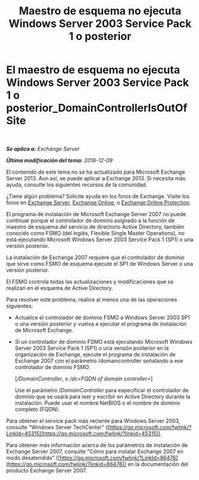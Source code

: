 ﻿---
title: 'Maestro de esquema no ejecuta Windows Server 2003 Service Pack 1 o posterior'
TOCTitle: El maestro de esquema no ejecuta Windows Server 2003 Service Pack 1 o posterior_DomainControllerIsOutOfSite
ms:assetid: 5edbe0b8-7610-4a52-aaaa-38c6a99e7e53
ms:mtpsurl: https://technet.microsoft.com/es-es/library/ms.exch.setupreadiness.domaincontrollerisoutofsite(v=EXCHG.150)
ms:contentKeyID: 48268191
ms.date: 05/22/2018
mtps_version: v=EXCHG.150
ms.translationtype: MT
---

# El maestro de esquema no ejecuta Windows Server 2003 Service Pack 1 o posterior\_DomainControllerIsOutOfSite

 

_**Se aplica a:** Exchange Server_

_**Última modificación del tema:** 2016-12-09_

El contenido de este tema no se ha actualizado para Microsoft Exchange Server 2013. Aun así, se puede aplicar a Exchange 2013. Si necesita más ayuda, consulte los siguientes recursos de la comunidad.

¿Tiene algún problema? Solicite ayuda en los foros de Exchange. Visite los foros en [Exchange Server](https://go.microsoft.com/fwlink/p/?linkid=60612), [Exchange Online](https://go.microsoft.com/fwlink/p/?linkid=267542), o [Exchange Online Protection](https://go.microsoft.com/fwlink/p/?linkid=285351).

El programa de instalación de Microsoft Exchange Server 2007 no puede continuar porque el controlador de dominio asignado a la función de maestro de esquema del servicio de directorio Active Directory, también conocido como FSMO (del inglés, Flexible Single Master Operations), no está ejecutando Microsoft Windows Server 2003 Service Pack 1 (SP1) o una versión posterior.

La instalación de Exchange 2007 requiere que el controlador de dominio que sirve como FSMO de esquema ejecute el SP1 de Windows Server o una versión posterior.

El FSMO controla todas las actualizaciones y modificaciones que se realizan en el esquema de Active Directory.

Para resolver este problema, realice al menos una de las operaciones siguientes:

  - Actualice el controlador de dominio FSMO a Windows Server 2003 SP1 o una versión posterior y vuelva a ejecutar el programa de instalación de Microsoft Exchange.

  - Si un controlador de dominio FSMO está ejecutando Microsoft Windows Server 2003 Service Pack 1 (SP1) o una versión posterior en la organización de Exchange, ejecute el programa de instalación de Exchange 2007 con el parámetro /domaincontroller señalando a ese controlador de dominio FSMO:
    
    \[*/DomainController*, o */dc\<FQDN of domain controller\>*\]
    
    Use el parámetro */DomainController* para especificar el controlador de dominio que se usará para leer y escribir en Active Directory durante la instalación. Puede usar el nombre NetBIOS o el nombre de dominio completo (FQDN).

Para obtener el service pack más reciente para Windows Server 2003, consulte "Windows Server TechCenter" ([https://go.microsoft.com/fwlink/?LinkId=45315](https://go.microsoft.com/fwlink/?linkid=45315)).

Para obtener más información acerca de los parámetros de instalación de Exchange Server 2007, consulte "Cómo para instalar Exchange 2007 en modo desatendido" ([https://go.microsoft.com/fwlink/?LinkId=86476](https://go.microsoft.com/fwlink/?linkid=86476)) en la documentación del producto Exchange Server 2007.

